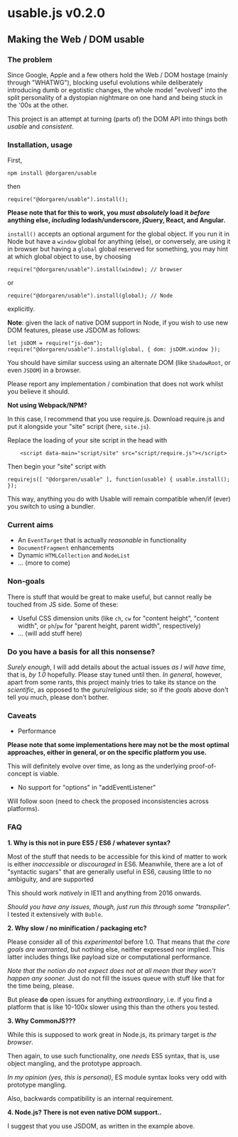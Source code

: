 # usable.js v0.2.0

## Making the Web / DOM usable

### The problem

Since Google, Apple and a few others hold the Web / DOM hostage (mainly through "WHATWG"), blocking useful evolutions while deliberately introducing dumb or egotistic changes, the whole model "evolved" into the split personality of a dystopian nightmare on one hand and being stuck in the '00s at the other.

This project is an attempt at turning (parts of) the DOM API into things both _usable_ and _consistent_.

### Installation, usage

First,

`npm install @dorgaren/usable`

then

`require("@dorgaren/usable").install();`

**Please note that for this to work, you _must absolutely_ load it _before_ anything else, _including_ lodash/underscore, jQuery, React, and Angular.**

`install()` accepts an optional argument for the global object.
If you run it in Node but have a `window` global for anything (else), or conversely, are using it in browser but having a `global` global reserved for something, you may hint at which global object to use, by choosing

`require("@dorgaren/usable").install(window); // browser`

or

`require("@dorgaren/usable").install(global); // Node`

explicitly.

**Note**: given the lack of native DOM support in Node, if you wish to use new
DOM features, please use JSDOM as follows:

```
let jsDOM = require("js-dom");
require("@dorgaren/usable").install(global, { dom: jsDOM.window });
```

You should have similar success using an alternate DOM (like `ShadowRoot`, or even `JSDOM`) in a browser.

Please report any implementation / combination that does not work whilst you believe it should.

**Not using Webpack/NPM?**

In this case, I recommend that you use require.js.
Download require.js and put it alongside your "site" script (here, `site.js`).

Replace the loading of your site script in the head with

```
    <script data-main="script/site" src="script/require.js"></script>
```

Then begin your "site" script with

```
requirejs([ "@dorgaren/usable" ], function(usable) { usable.install(); });
```
This way, anything you do with Usable will remain compatible when/if (ever) you
switch to using a bundler.

### Current aims

* An `EventTarget` that is actually _reasonable_ in functionality
* `DocumentFragment` enhancements
* Dynamic `HTMLCollection` and `NodeList`
* ... (more to come)

### Non-goals

There is stuff that would be great to make useful, but cannot really be touched from JS side.
Some of these:

* Useful CSS dimension units (like `ch`, `cw` for "content height", "content width", or `ph`/`pw` for "parent height, parent width", respectively)
* ... (will add stuff here)

### Do you have a basis for all this nonsense?

_Surely enough_, I will add details about the actual issues _as I will have time_, that is, _by 1.0_ hopefully.
Please stay tuned until then.
_In general_, however, apart from some rants, this project mainly tries to take its stance on the _scientific_, as opposed to the _guru_/_religious_ side; so if the _goals_ above don't tell you much, please don't bother.

### Caveats

* Performance

**Please note that some implementations here may not be the most optimal approaches, either in general, or on the specific platform you use.**

This will definitely evolve over time, as long as the underlying proof-of-concept is viable.

* No support for "options" in "addEventListener"

Will follow soon (need to check the proposed inconsistencies across platforms).

### FAQ

**1. Why is this not in pure ES5 / ES6 / whatever syntax?**

Most of the stuff that needs to be accessible for this kind of matter to work is either _inaccessible_ or _discouraged_ in ES6.
Meanwhile, there are a lot of "syntactic sugars" that are generally useful in ES6, causing little to no ambiguity, and are supported

This should work _natively_ in IE11 and anything from 2016 onwards.

_Should you have any issues, though, just run this through some "transpiler"._ I tested it extensively with `Buble`.

**2. Why slow / no minification / packaging etc?**

Please consider all of this _experimental_ before 1.0.
That means that _the core goals are warranted_, but nothing else, neither expressed nor implied.
This latter includes things like payload size or computational performance.

*Note that the notion _do not expect_ does _not at all_ mean that they _won't happen_ any sooner.*
Just do not fill the issues queue with stuff like that for the time being, please.

But please **do** open issues for anything _extraordinary_, i.e. if you find a platform that is like 10-100x slower using this than the others you tested.

**3. Why CommonJS???**

While this is supposed to work great in Node.js, its primary target is _the browser_.

Then again, to use such functionality, one _needs_ ES5 syntax, that is, use object mangling, and the prototype approach.

_In my opinion (yes, this is personal)_, ES module syntax looks very odd with prototype mangling.

Also, backwards compatibility is an internal requirement.

**4. Node.js? There is not even native DOM support..**

I suggest that you use JSDOM, as written in the example above.
